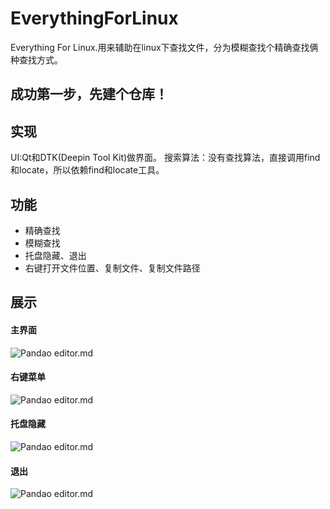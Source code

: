 # EverythingForLinux
Everything For Linux.用来辅助在linux下查找文件，分为模糊查找个精确查找俩种查找方式。

## 成功第一步，先建个仓库！

## 实现
UI:Qt和DTK(Deepin Tool Kit)做界面。
搜索算法：没有查找算法，直接调用find和locate，所以依赖find和locate工具。

## 功能
- 精确查找
- 模糊查找
- 托盘隐藏、退出
- 右键打开文件位置、复制文件、复制文件路径

## 展示
#### 主界面
![Pandao editor.md](https://github.com/UOS-AlvisWang/EverythingForLinux/show/main.png")

#### 右键菜单
![Pandao editor.md](https://github.com/UOS-AlvisWang/EverythingForLinux/show/rightBtnMenu.png")

#### 托盘隐藏
![Pandao editor.md](https://github.com/UOS-AlvisWang/EverythingForLinux/show/tray.png")

#### 退出
![Pandao editor.md](https://github.com/UOS-AlvisWang/EverythingForLinux/show/exit.png")
